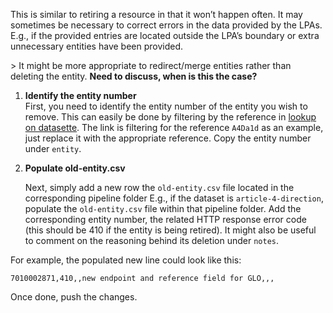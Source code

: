 
This is similar to retiring a resource in that it won’t happen often. It may sometimes be necessary to correct errors in the data provided by the LPAs. E.g., if the provided entries are located outside the LPA’s boundary or extra unnecessary entities have been provided.

\> It might be more appropriate to redirect/merge entities rather than deleting the entity. **Need to discuss, when is this the case?**

1. **Identify the entity number**  
   First, you need to identify the entity number of the entity you wish to remove. This can easily be done by filtering by the reference in [lookup on datasette](https://datasette.planning.data.gov.uk/digital-land/lookup?_sort=rowid&reference__exact=A4Da1d). The link is filtering for the reference `A4Da1d` as an example, just replace it with the appropriate reference. Copy the entity number under `entity`.  
     
2. **Populate old-entity.csv**

   Next, simply add a new row the `old-entity.csv` file located in the corresponding pipeline folder E.g., if the dataset is `article-4-direction`, populate the `old-entity.csv` file within that pipeline folder. Add the corresponding entity number, the related HTTP response error code (this should be 410 if the entity is being retired). It might also be useful to comment on the reasoning behind its deletion under `notes`.

   

For example, the populated new line could look like this:

```
7010002871,410,,new endpoint and reference field for GLO,,,
```

Once done, push the changes.